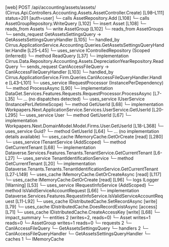 [web] POST /api/accounting/assets/assets/  (Cirrus.Api.Controllers.Accounting.Assets.AssetController.Create)  [L98–L111] status=201 [auth=user]
  └─ calls AssetRepository.Add [L108]
  └─ calls AssetGroupRepository.WriteQuery [L102]
  └─ insert Asset [L108]
    └─ reads_from Assets
  └─ write AssetGroup [L102]
    └─ reads_from AssetGroups
  └─ sends_request GetAssetsSettingsQuery -> GetAssetsSettingsQueryHandler [L105]
    └─ handled_by Cirrus.ApplicationService.Accounting.Queries.GetAssetsSettingsQueryHandler.Handle [L25–L45]
      └─ uses_service IControlledRepository<DepreciationYear> (Scoped (inferred))
        └─ method ReadQuery [L37]
          └─ implementation Cirrus.Data.Repository.Accounting.Assets.DepreciationYearRepository.ReadQuery
  └─ sends_request CanIAccessFileQuery -> CanIAccessFileQueryHandler [L103]
    └─ handled_by Cirrus.ApplicationService.Firm.Queries.CanIAccessFileQueryHandler.Handle [L43–L101]
      └─ uses_service IRequestProcessor (InstancePerDependency)
        └─ method ProcessAsync [L90]
          └─ implementation DataGet.Services.Features.Requests.RequestProcessor.ProcessAsync [L7-L35]
            └─ ... (no dispatches detected)
      └─ uses_service IUserService (InstancePerLifetimeScope)
        └─ method GetUserId [L68]
          └─ implementation Workpapers.Next.ApplicationService.Services.UserService.GetUserId [L20-L295]
            └─ uses_service User
              └─ method GetUserId [L67]
                └─ implementation Workpapers.Next.DomainModel.Model.Firms.User.GetUserId [L18-L368]
            └─ uses_service Guid?
              └─ method GetUserId [L64]
                └─ ... (no implementation details available)
            └─ uses_cache IMemoryCache.GetOrCreate [read] [L280]
      └─ uses_service ITenantService (AddScoped)
        └─ method GetCurrentTenant [L68]
          └─ implementation Dataverse.Services.Features.Tenants.TenantService.GetCurrentTenant [L6-L27]
            └─ uses_service TenantIdentificationService
              └─ method GetCurrentTenant [L20]
                └─ implementation Dataverse.Tenants.Tenants.TenantIdentificationService.GetCurrentTenant [L27-L149]
                  └─ uses_cache IMemoryCache.GetOrCreateAsync [read] [L117]
                  └─ uses_cache IMemoryCache.GetOrCreate [read] [L96]
                  └─ logs ILogger<ITenantIdentificationService> [Warning] [L53]
      └─ uses_service IRequestInfoService (AddScoped)
        └─ method IsValidServiceAccountRequest [L66]
          └─ implementation Dataverse.Services.Features.RequestInfoService.IsValidServiceAccountRequest [L11-L92]
      └─ uses_cache IDistributedCache.SetRecordAsync [write] [L79]
      └─ uses_cache IDistributedCache.DoesRecordExistAsync [access] [L71]
      └─ uses_cache IDistributedCache.CreateAccessKey [write] [L68]
  └─ impact_summary
    └─ entities 2 (writes=2, reads=0)
      └─ Asset writes=1 reads=0
      └─ AssetGroup writes=1 reads=0
    └─ requests 2
      └─ CanIAccessFileQuery
      └─ GetAssetsSettingsQuery
    └─ handlers 2
      └─ CanIAccessFileQueryHandler
      └─ GetAssetsSettingsQueryHandler
    └─ caches 1
      └─ IMemoryCache

